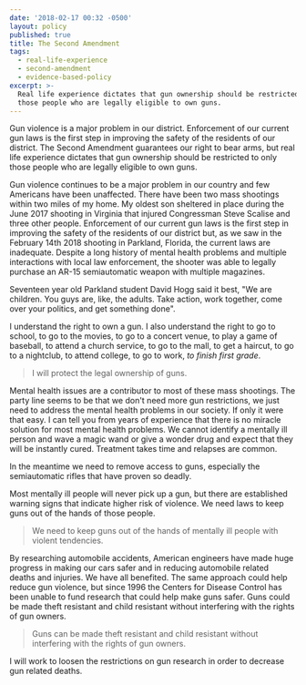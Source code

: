 ```yaml
---
date: '2018-02-17 00:32 -0500'
layout: policy
published: true
title: The Second Amendment
tags:
  - real-life-experience
  - second-amendment
  - evidence-based-policy
excerpt: >-
  Real life experience dictates that gun ownership should be restricted to only
  those people who are legally eligible to own guns.
---
```

Gun violence is a major problem in our district. Enforcement of our current gun laws is the first step in improving the safety of the residents of our district. The Second Amendment guarantees our right to bear arms, but real life experience dictates that gun ownership should be restricted to only those people who are legally eligible to own guns.

Gun violence continues to be a major problem in our country and few Americans have been unaffected. There have been two mass shootings within two miles of my home. My oldest son sheltered in place during the June 2017 shooting in Virginia that injured Congressman Steve Scalise and three other people.  Enforcement of our current gun laws is the first step in improving the safety of the residents of our district but, as we saw in the February 14th 2018 shooting in Parkland, Florida, the current laws are inadequate. Despite a long history of mental health problems and multiple interactions with local law enforcement, the shooter was able to legally purchase an AR-15 semiautomatic weapon with multiple magazines.

Seventeen year old Parkland student David Hogg said it best, "We are children. You guys are, like, the adults. Take action, work together, come over your politics, and get something done".

I understand the right to own a gun. I also understand the right to go to school, to go to the movies, to go to a concert venue, to play a game of baseball, to attend a church service, to go to the mall, to get a haircut, to go to a nightclub, to attend college, to go to work, _to finish first grade_.

>I will protect the legal ownership of guns.

Mental health issues are a contributor to most of these mass shootings. The party line seems to be that we don't need more gun restrictions, we just need to address the mental health problems in our society. If only it were that easy. I can tell you from years of experience that there is no miracle solution for most mental health problems. We cannot identify a mentally ill person and wave a magic wand or give a wonder drug and expect that they will be instantly cured. Treatment takes time and relapses are common.

In the meantime we need to remove access to guns, especially the semiautomatic rifles that have proven so deadly.

Most mentally ill people will never pick up a gun, but there are established warning signs that indicate higher risk of violence. We need laws to keep guns out of the hands of those people.

>We need to keep guns out of the hands of mentally ill people with violent tendencies.

By researching automobile accidents, American engineers have made huge progress in making our cars safer and in reducing automobile related deaths and injuries. We have all benefited. The same approach could help reduce gun violence, but since 1996 the Centers for Disease Control has been unable to fund research that could help make guns safer.  Guns could be made theft resistant and child resistant without interfering with the rights of gun owners.

> Guns can be made theft resistant and child resistant without interfering with the rights of gun owners.

I will work to loosen the restrictions on gun research in order to decrease gun related deaths.